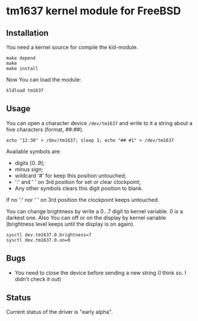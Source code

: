 # tm1637 kernel module for FreeBSD

## Installation

You need a kernel source for compile the kld-module.

```
make depend
make
make install
```
Now You can load the module:
```
kldload tm1637
```

## Usage

You can open a character device `/dev/tm1637` and write to it a string about
a five characters (format, ##:##).
```
echo "12:30" > /dev/tm1637; sleep 1; echo "## #1" > /dev/tm1637
```
Available symbols are:
* digits [0..9];
* minus sign;
* wildcard '#' for keep this position untouched;
* ':' and ' ' on 3rd position for set or clear clockpoint;
* Any other symbols clears this digit position to blank.

If no ':' nor ' ' on 3rd position the clockpoint keeps untouched.

You can change brightness by write a 0...7 digit to kernel variable. 0 is
a darkest one.
Also You can off or on the display by kernel variable (brightness level keeps
until the display is on again).

```
sysctl dev.tm1637.0.brightness=7
sysctl dev.tm1637.0.on=0
```

## Bugs

* You need to close the device before sending a new string (I think so. I didn't check it out)

## Status

Current status of the driver is "early alpha".

